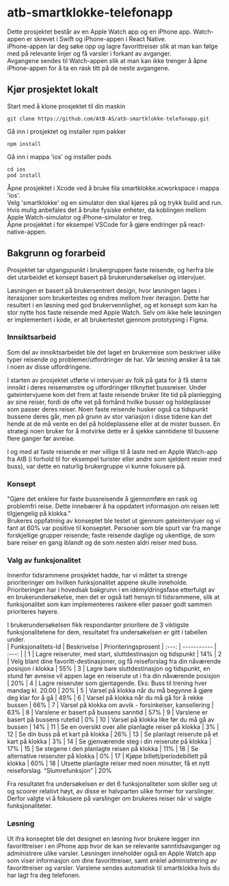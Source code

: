 # atb-smartklokke-telefonapp
Dette prosjektet består av en Apple Watch app og en iPhone app. Watch-appen er skrevet i Swift og iPhone-appen i React Native.  
iPhone-appen lar deg søke opp og lagre favorittreiser slik at man kan følge med på relevante linjer og få varsler i forkant av avganger.  
Avgangene sendes til Watch-appen slik at man kan ikke trenger å åpne iPhone-appen for å ta en rask titt på de neste avgangene. 

## Kjør prosjektet lokalt
Start med å klone prosjektet til din maskin
```
git clone https://github.com/AtB-AS/atb-smartklokke-telefonapp.git
```

Gå inn i prosjektet og installer npm pakker
```
npm install
```

Gå inn i mappa 'ios' og installer pods
```
cd ios
pod install
```

Åpne prosjektet i Xcode ved å bruke fila smartklokke.xcworkspace i mappa 'ios'.  
Velg 'smartklokke'  og en simulator den skal kjøres på og trykk build and run. Hvis mulig anbefales det å bruke fysiske enheter, da koblingen mellom Apple Watch-simulator og iPhone-simulator er treg.  
Åpne prosjektet i for eksempel VSCode for å gjøre endringer på react-native-appen.  


## Bakgrunn og forarbeid
Prosjektet tar utgangspunkt i brukergruppen faste reisende, og herfra ble det utarbeidet et konsept basert på brukerundersøkelser og intervjuer.  
  
Løsningen er basert på brukersentrert design, hvor løsningen lages i iterasjoner som brukertestes og endres mellom hver iterasjon. Dette har resultert i en løsning 
med god brukervennlighet, og et konsept som kan ha stor nytte hos faste reisende med Apple Watch. Selv om ikke hele løsningen er implementert i kode, er alt brukertestet gjennom prototyping i Figma.  

 

### Innsiktsarbeid
Som del av innsiktsarbeidet ble det laget en brukerreise som beskriver ulike typer reisende og problemer/utfordringer de har.
Vår løsning ønsker å ta tak i noen av disse utfordringene.  
  
I starten av prosjektet utførte vi intervjuer av folk på gata for å få større innsikt i deres reisemønstre og utfordringer tilknyttet bussreiser.
Under gateintervjuene kom det frem at faste reisende bruker lite tid på planlegging av sine reiser, fordi de ofte vet på forhånd hvilke busser og holdeplasser som passer deres reiser.
Noen faste reisende husker også ca tidspunkt bussene deres går, men på grunn av stor variasjon i disse tidene kan det hende at de må vente en del på holdeplassene eller at de mister bussen.
En strategi noen bruker for å motvirke dette er å sjekke sanntidene til bussene flere ganger før avreise.  
  
I og med at faste reisende er mer villige til å laste ned en Apple Watch-app fra AtB (i forhold til for eksempel turister eller andre som sjeldent resier med buss), 
var dette en naturlig brukergruppe vi kunne fokusere på. 





### Konsept

"Gjøre det enklere for faste bussreisende å gjennomføre en rask og problemfri reise. Dette innebærer å ha oppdatert informasjon om reisen lett tilgjengelig på klokka."  
Brukeres oppfatning av konseptet ble testet ut gjennom gateintervjuer og vi fant at 60% var positive til konseptet. Personer som ble spurt var fra mange forskjellige grupper reisende;
faste reisende daglige og ukentlige, de som bare reiser en gang iblandt og de som nesten aldri reiser med buss.


### Valg av funksjonalitet
Innenfor tidsrammene prosjektet hadde, har vi måttet ta strenge prioriteringer om hvilken funksjonalitet appene skulle inneholde.  
Prioriteringen har i hovedsak bakgrunn i en idémyldringsfase etterfulgt av en brukerundersøkelse, men det er også tatt hensyn til tidsrammene, 
slik at funksjonalitet som kan implementeres raskere eller passer godt sammen prioriteres høyere.  

I brukerundersøkelsen fikk respondanter prioritere de 3 viktigste funksjonalitetene for dem, resultatet fra undersøkelsen er gitt i tabellen under.  
| Funksjonalitets-Id | Beskrivelse | Prioriteringsprosent
| :---: | ----------- | :---: |
| 1 | Lagre reiseruter, med start, sluttdestinasjon og tidspunkt | 14%
| 2 | Velg blant dine favoritt-destinasjoner, og få reiseforslag fra din nåværende posisjon i klokka | 55%
| 3 | Lagre bare sluttdestinasjon og tidspunkt, en stund før avreise vil appen lage en reiserute ut i fra din nåværende posisjon | 20%
| 4 | Lagre reiseruter som gjentagende. Eks: Buss til trening hver mandag kl. 20.00 | 20%
| 5 | Varsel på klokka når du må begynne å gjøre deg klar for å gå | 49%
| 6 | Varsel på klokka når du må gå for å rekke bussen | 66%
| 7 | Varsel på klokka om avvik - forsinkelser, kansellering | 63%
| 8 | Varslene er basert på bussens sanntid | 57%
| 9 | Varslene er basert på bussens rutetid | 0%
| 10 | Varsel på klokka like før du må gå av bussen | 14%
| 11 | Se en oversikt over alle planlagte reiser på klokka | 3%
| 12 | Se din buss på et kart på klokka | 26%
| 13 | Se planlagt reiserute på et kart på klokka | 3%
| 14 | Se gjenværende steg i din reiserute på klokka | 17%
| 15 | Se stegene i den planlagte reisen på klokka | 11%
| 16 | Se alternative reiseruter på klokka | 0%
| 17 | Kjøpe billett/periodebillett på klokka | 60%
| 18 | Utsette planlagte reiser med noen minutter, få et nytt reiseforslag. “Slumrefunksjon” | 20%  

Fra resultatet fra undersøkelsen er det 6 funksjonaliteter som skiller seg ut og scoorer relativt høyt, av disse er halvparten ulike former for varslinger. 
Derfor valgte vi å fokusere på varslinger om brukeres reiser når vi valgte funksjonaliteter.  

### Løsning
Ut ifra konseptet ble det designet en løsning hvor brukere legger inn favorittreiser i en iPhone app hvor de kan se relevante sanntidsavganger og administrere ulike varsler.
Løsningen inneholder også en Apple Watch app som viser informasjon om dine favorittreiser, samt enklel administrering av favorittreiser og varsler.
Varslene sendes automatisk til smartklokka hvis du har lagt fra deg telefonen. 
